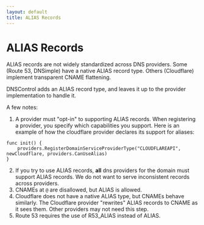```yaml
---
layout: default
title: ALIAS Records
---
```


# ALIAS Records

ALIAS records are not widely standardized across DNS providers. Some (Route 53, DNSimple) have a native ALIAS record type. Others (Cloudflare) implement transparent CNAME flattening.

DNSControl adds an ALIAS record type, and leaves it up to the provider implementation to handle it.

A few notes:

1. A provider must "opt-in" to supporting ALIAS records. When registering a provider, you specify which capabilities you support. Here is an example of how the
  cloudflare provider declares its support for aliases:

```
func init() {
	providers.RegisterDomainServiceProviderType("CLOUDFLAREAPI", newCloudflare, providers.CanUseAlias)
}
```

2. If you try to use ALIAS records, **all** dns providers for the domain must support ALIAS records. We do not want to serve inconsistent records across providers.
3. CNAMEs at `@` are disallowed, but ALIAS is allowed.
4. Cloudflare does not have a native ALIAS type, but CNAMEs behave similarly. The Cloudflare provider "rewrites" ALIAS records to CNAME as it sees them. Other providers may not need this step.
5. Route 53 requires the use of R53_ALIAS instead of ALIAS.

